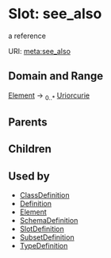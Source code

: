 # Slot: see_also


a reference

URI: [meta:see_also](https://w3id.org/biolink/biolinkml/meta/see_also)
## Domain and Range

[Element](Element.md) ->  <sub>0..*</sub> [Uriorcurie](Uriorcurie.md)
## Parents

## Children

## Used by

 * [ClassDefinition](ClassDefinition.md)
 * [Definition](Definition.md)
 * [Element](Element.md)
 * [SchemaDefinition](SchemaDefinition.md)
 * [SlotDefinition](SlotDefinition.md)
 * [SubsetDefinition](SubsetDefinition.md)
 * [TypeDefinition](TypeDefinition.md)
